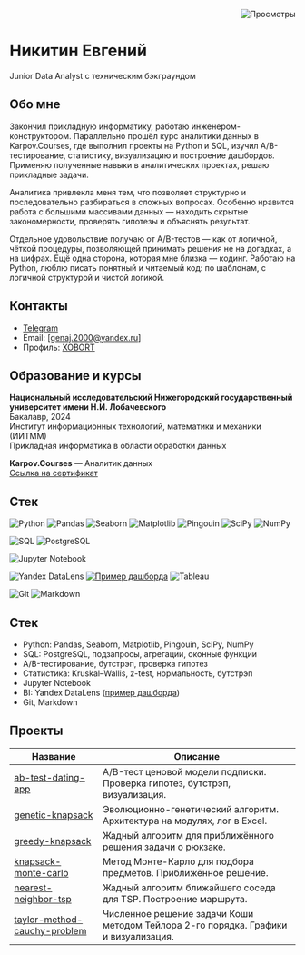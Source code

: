 <p align="right">
  <img src="https://komarev.com/ghpvc/?username=XOBORT&color=blue" alt="Просмотры">
</p>

# Никитин Евгений
Junior Data Analyst с техническим бэкграундом

## Обо мне

Закончил прикладную информатику, работаю инженером-конструктором. Параллельно прошёл курс аналитики данных в Karpov.Courses, где выполнил проекты на Python и SQL, изучил A/B-тестирование, статистику, визуализацию и построение дашбордов. Применяю полученные навыки в аналитических проектах, решаю прикладные задачи.

Аналитика привлекла меня тем, что позволяет структурно и последовательно разбираться в сложных вопросах. Особенно нравится работа с большими массивами данных — находить скрытые закономерности, проверять гипотезы и объяснять результат.

Отдельное удовольствие получаю от A/B-тестов — как от логичной, чёткой процедуры, позволяющей принимать решения не на догадках, а на цифрах. Ещё одна сторона, которая мне близка — кодинг. Работаю на Python, люблю писать понятный и читаемый код: по шаблонам, с логичной структурой и чистой логикой.

## Контакты

- [Telegram](https://t.me/Xobortz)
- Email: [genaj.2000@yandex.ru]  
- Профиль: [XOBORT](https://github.com/XOBORT)

## Образование и курсы

**Национальный исследовательский Нижегородский государственный университет имени Н.И. Лобачевского**  
Бакалавр, 2024  
Институт информационных технологий, математики и механики (ИИТММ)  
Прикладная информатика в области обработки данных

**Karpov.Courses** — Аналитик данных  
[Ссылка на сертификат](https://lab.karpov.courses/certificate/3ec9c957-1d41-4d86-9023-e175b43025e8/)

## Стек

![Python](https://img.shields.io/badge/-Python-3776AB?style=flat&logo=python&logoColor=white)
![Pandas](https://img.shields.io/badge/-Pandas-150458?style=flat&logo=pandas&logoColor=white)
![Seaborn](https://img.shields.io/badge/-Seaborn-4B8BBE?style=flat&logo=python&logoColor=white)
![Matplotlib](https://img.shields.io/badge/-Matplotlib-007ACC?style=flat&logo=python&logoColor=white)
![Pingouin](https://img.shields.io/badge/-Pingouin-3B77AA?style=flat&logo=python&logoColor=white)
![SciPy](https://img.shields.io/badge/-SciPy-8CAAE6?style=flat&logo=scipy&logoColor=white)
![NumPy](https://img.shields.io/badge/-NumPy-013243?style=flat&logo=numpy&logoColor=white)

![SQL](https://img.shields.io/badge/-SQL-4479A1?style=flat&logo=sqlite&logoColor=white)
![PostgreSQL](https://img.shields.io/badge/-PostgreSQL-336791?style=flat&logo=postgresql&logoColor=white)

![Jupyter Notebook](https://img.shields.io/badge/-Jupyter-F37626?style=flat&logo=jupyter&logoColor=white)

![Yandex DataLens](https://img.shields.io/badge/-DataLens-FFCC00?style=flat&logo=yandex&logoColor=black)
[![Пример дашборда](https://img.shields.io/badge/-Пример_дашборда-FFCC00?style=flat&logo=yandex&logoColor=black)](https://datalens.yandex.cloud/hn7lu0ag9ija3)
![Tableau](https://img.shields.io/badge/-Tableau-E97627?style=flat&logo=tableau&logoColor=white)

![Git](https://img.shields.io/badge/-Git-F05032?style=flat&logo=git&logoColor=white)
![Markdown](https://img.shields.io/badge/-Markdown-000000?style=flat&logo=markdown&logoColor=white)


## Стек

- Python: Pandas, Seaborn, Matplotlib, Pingouin, SciPy, NumPy
- SQL: PostgreSQL, подзапросы, агрегации, оконные функции
- A/B-тестирование, бутстрэп, проверка гипотез
- Статистика: Kruskal–Wallis, z-test, нормальность, бутстрэп
- Jupyter Notebook
- BI: Yandex DataLens ([пример дашборда](https://datalens.yandex.cloud/hn7lu0ag9ija3))
- Git, Markdown

## Проекты

| Название | Описание |
|----------|----------|
| [ab-test-dating-app](https://github.com/XOBORT/ab-test-dating-app) | A/B-тест ценовой модели подписки. Проверка гипотез, бутстрэп, визуализация. |
| [genetic-knapsack](https://github.com/XOBORT/genetic-knapsack) | Эволюционно-генетический алгоритм. Архитектура на модулях, лог в Excel. |
| [greedy-knapsack](https://github.com/XOBORT/greedy-knapsack) | Жадный алгоритм для приближённого решения задачи о рюкзаке. |
| [knapsack-monte-carlo](https://github.com/XOBORT/knapsack-monte-carlo) | Метод Монте-Карло для подбора предметов. Приближённое решение. |
| [nearest-neighbor-tsp](https://github.com/XOBORT/nearest-neighbor-tsp) | Жадный алгоритм ближайшего соседа для TSP. Построение маршрута. |
| [taylor-method-cauchy-problem](https://github.com/XOBORT/taylor-method-cauchy-problem) | Численное решение задачи Коши методом Тейлора 2-го порядка. Графики и визуализация. |
